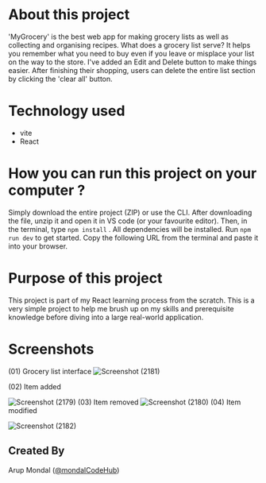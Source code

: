 # About this project


'MyGrocery' is the best web app for making grocery lists as well as collecting and organising recipes. What does a grocery list serve?
It helps you remember what you need to buy even if you leave or misplace your list on the way to the store. I've added an Edit and Delete button to make things easier. After finishing their shopping, users can delete the entire list section by clicking the 'clear all' button.


# Technology used
- vite
- React

# How you can run this project on your computer ?

Simply download the entire project (ZIP) or use the CLI. After downloading the file, unzip it and open it in VS code (or your favourite editor). Then, in the terminal, type `npm install` . All dependencies will be installed. Run ```npm run dev``` to get started. Copy the following URL from the terminal and paste it into your browser.


# Purpose of this project

This project is part of my React learning process from the scratch. This is a very simple project to help me brush up on my skills and prerequisite knowledge before diving into a large real-world application.


# Screenshots
(01) Grocery list interface
![Screenshot (2181)](https://user-images.githubusercontent.com/88100576/203460036-34faa9f6-df91-4d8b-9931-3cd70ecc87b7.png)

(02) Item added

![Screenshot (2179)](https://user-images.githubusercontent.com/88100576/203460029-800b6eaa-45b1-4306-8f0b-2bb8e7d96f0c.png)
(03) Item removed
![Screenshot (2180)](https://user-images.githubusercontent.com/88100576/203460034-50c6bc3f-0cc5-46c3-9369-fc35283dfedb.png)
(04) Item modified

![Screenshot (2182)](https://user-images.githubusercontent.com/88100576/203460037-cb40a85e-1718-41da-ac6d-4dadf480e4ce.png)







## Created By
Arup Mondal ([@mondalCodeHub](https://www.github.com/mondalCodeHub))



